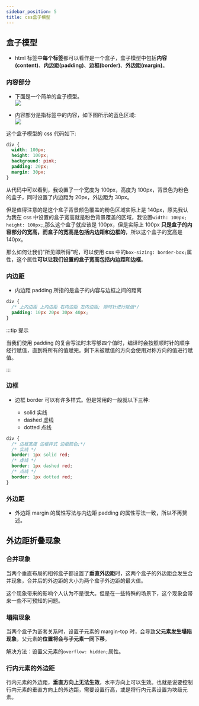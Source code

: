 ```yaml
---
sidebar_position: 5
title: css盒子模型
---
```


## 盒子模型

- html 标签中**每个标签**都可以看作是一个盒子，盒子模型中包括**内容(content)**、**内边距(padding)**、**边框(border)**、**外边距(margin)**。

### 内容部分

- 下面是一个简单的盒子模型。  
  ![](https://swfoodt-blog.oss-cn-beijing.aliyuncs.com/img/blog-docs/20221004182736.png)

- 内容部分是指标签中的内容，如下图所示的蓝色区域:  
  ![](https://swfoodt-blog.oss-cn-beijing.aliyuncs.com/img/blog-docs/20221004182901.png)

这个盒子模型的 css 代码如下:

```css title="盒子模型css代码"
div {
  width: 100px;
  height: 100px;
  background: pink;
  padding: 20px;
  margin: 30px;
}
```

从代码中可以看到，我设置了一个宽度为 100px，高度为 100px，背景色为粉色的盒子，同时设置了内边距为 20px，外边距为 30px。

但是值得注意的是这个盒子背景颜色覆盖的粉色区域实际上是 140px，原先我认为我在 css 中设置的盒子宽高就是粉色背景覆盖的区域，我设置`width: 100px; height: 100px;`,那么这个盒子就应该是 100px，但是实际上 100px **只是盒子的内容部分的宽高，而盒子的宽高是包括内边距和边框的**，所以这个盒子的宽高是 140px。

那么如何让我们“所见即所得”呢，可以使用 css 中的`box-sizing: border-box;`属性，这个属性**可以让我们设置的盒子宽高包括内边距和边框**。

### 内边距

- 内边距 padding 所指的是盒子的内容与边框之间的距离

```css title="padding的复合写法"
div {
  /* 上内边距 上内边距 右内边距 左内边距; 顺时针进行赋值*/
  padding: 10px 20px 30px 40px;
}
```

:::tip 提示

当我们使用 padding 的复合写法时未写够四个值时，编译时会按照顺时针的顺序经行赋值，直到将所有的值赋完。剩下未被赋值的方向会使用对称方向的值进行赋值。

:::

### 边框

- 边框 border 可以有许多样式。但是常用的一般就以下三种:

  - solid 实线
  - dashed 虚线
  - dotted 点线

```css title="边框的样式"
div {
  /* 边框宽度 边框样式 边框颜色;*/
  /* 实线 */
  border: 1px solid red;
  /* 虚线 */
  border: 1px dashed red;
  /* 点线 */
  border: 1px dotted red;
}
```

### 外边距

- 外边距 margin 的属性写法与内边距 padding 的属性写法一致，所以不再赘述。

## 外边距折叠现象

### 合并现象

当两个垂直布局的相邻盒子都设置了**垂直外边距**时，这两个盒子的外边距会发生合并现象，合并后的外边距的大小为两个盒子外边距的最大值。

这个现象带来的影响个人认为不是很大。但是在一些特殊的场景下，这个现象会带来一些不可预知的问题。

### 塌陷现象

当两个盒子为嵌套关系时，设置子元素的 margin-top 时，会导致**父元素发生塌陷现象**，父元素的**位置将会与子元素一同下移**。

解决方法：设置父元素的`overflow: hidden;`属性。

### 行内元素的外边距

行内元素的外边距，**垂直方向上无法生效**，水平方向上可以生效。也就是说要控制行内元素的垂直方向上的外边距，需要设置行高，或是将行内元素设置为块级元素。
